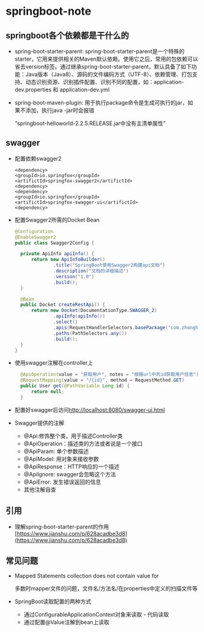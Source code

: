 # springboot-note

## springboot各个依赖都是干什么的

* spring-boot-starter-parent: spring-boot-starter-parent是一个特殊的starter，它用来提供相关的Maven默认依赖。使用它之后，常用的包依赖可以省去version标签。通过继承spring-boot-starter-parent，默认具备了如下功能：Java版本（Java8）、源码的文件编码方式（UTF-8）、依赖管理、打包支持、动态识别资源、识别插件配置、识别不同的配置，如：application-dev.properties 和 application-dev.yml
* spring-boot-maven-plugin: 用于执行package命令是生成可执行的jar，如果不添加，执行java -jar时会报错

  “springboot-helloworld-2.2.5.RELEASE.jar中没有主清单属性”

## swagger

* 配置依赖swagger2

  ```markup
  <dependency>
  <groupId>io.springfox</groupId>
  <artifictId>springfox-swagger2</artifictId>
  <dependency>
  <dependency>
  <groupId>io.springfox</groupId>
  <artifictId>springfox-swagger-ui</artifictId>
  <dependency>
  ```

* 配置Swagger2所需的Docket Bean

  ```java
  @Configuration
  @EnableSwagger2
  public class Swagger2Config {

    private ApiInfo apiInfo() {
        return new ApiInfoBuilder()
                .title("SpringBoot使用Swagger2构建api文档")
                .description("文档的详细描述")
                .version("1.0")
                .build();
    }

    @Bean
    public Docket createRestApi() {
        return new Docket(DocumentationType.SWAGGER_2)
                .apiInfo(apiInfo())
                .select()
                .apis(RequestHandlerSelectors.basePackage("com.zhonghuasheng.swagger.controller"))
                .paths(PathSelectors.any())
                .build();
    }
  }
  ```

* 使用swagger注解在controller上

  ```java
    @ApiOperation(value = "获取用户", notes = "根据url中的id获取用户信息")
    @RequestMapping(value = "/{id}", method = RequestMethod.GET)
    public User get(@PathVariable Long id) {
        return null;
    }
  ```

* 配置好swagger后访问[http://localhost:8080/swagger-ui.html](http://localhost:8080/swagger-ui.html)
* Swagger提供的注解
  * @Api:修饰整个类，用于描述Controller类
  * @ApiOperation：描述类的方法或者说是一个接口
  * @ApiParam: 单个参数描述
  * @ApiModel: 用对象来接收参数
  * @ApiResponse：HTTP响应的一个描述
  * @ApiIgnore: swagger会忽略这个方法
  * @ApiError: 发生错误返回的信息
  * 其他注解自查

## 引用

* 理解spring-boot-starter-parent的作用 [https://www.jianshu.com/p/628acadbe3d8](https://www.jianshu.com/p/628acadbe3d8)

## 常见问题

* Mapped Statements collection does not contain value for

    多数时mapper文件的问题，文件名/方法名/在properties中定义的扫描文件等

* SpringBoot读取配置的两种方式
  * 通过ConfigurableApplicationContext对象来读取 - 代码读取
  * 通过配置@Value注解到bean上读取

